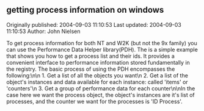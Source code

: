 ## getting process information on windows

Originally published: 2004-09-03 11:10:53
Last updated: 2004-09-03 11:10:53
Author: John Nielsen

To get process information for both NT and W2K (but not the 9x family) you can use the Performance Data Helper library(PDH). The is a simple example that shows you how to get a process list and their ids. It provides a convenient interface to performance information stored fundamentally in the registry. The basic process of using the PDH encompasses the following:\n\n   1. Get a list of all the objects you want\n   2. Get a list of the object's instances and data available for each instance: called 'items' or 'counters'\n   3. Get a group of performance data for each counter\n\nIn the case here we want the process object, the object's instances are it's list of processes, and the counter we want for the processes is 'ID Process'.